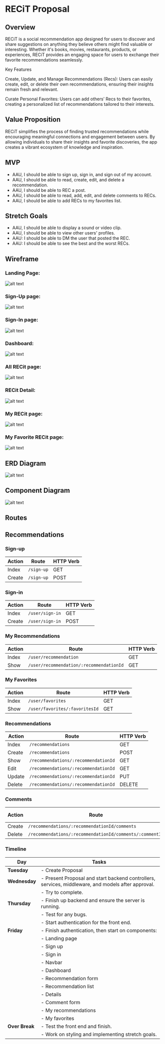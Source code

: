 

# RECiT Proposal

##  Overview
RECiT is a social recommendation app designed for users to discover and share suggestions on anything they believe others might find valuable or interesting. Whether it's books, movies, restaurants, products, or experiences, RECiT provides an engaging space for users to exchange their favorite recommendations seamlessly.

Key Features

Create, Update, and Manage Recommendations (Recs): Users can easily create, edit, or delete their own recommendations, ensuring their insights remain fresh and relevant.

Curate Personal Favorites: Users can add others’ Recs to their favorites, creating a personalized list of recommendations tailored to their interests.

## Value Proposition
RECiT simplifies the process of finding trusted recommendations while encouraging meaningful connections and engagement between users. By allowing individuals to share their insights and favorite discoveries, the app creates a vibrant ecosystem of knowledge and inspiration.



## MVP
- AAU, I should be able to sign up, sign in, and sign out of my account.
- AAU, I should be able to read, create, edit, and delete a recommendation.
- AAU, I should be able to REC a post.
- AAU, I should be able to read, add, edit, and delete comments to RECs.
- AAU, I should be able to add RECs to my favorites list.

## Stretch Goals

- AAU, I should be able to display a sound or video clip.
- AAU, I should be able to view other users' profiles.
- AAU: I should be able to DM the user that posted the REC.
- AAU: I should be able to see the best and the worst RECs.

## Wireframe
### Landing Page:
![alt text](image.png)
### Sign-Up page:
![alt text](image-1.png)
### Sign-In page:
![alt text](image-2.png)
### Dashboard:
![alt text](image-3.png)
### All RECit page:
![alt text](image-4.png)
### RECit Detail:
![alt text](image-5.png)
### My RECit page:
![alt text](image-6.png)
### My Favorite RECit page:
![alt text](image-7.png)


## ERD Diagram
![alt text](IMG_0971.png)

## Component Diagram
![alt text](IMG_8778.png)

## Routes

## Recommendations

### Sign-up

| Action  | Route       | HTTP Verb |
|---------|-------------|-----------|
| Index   | `/sign-up`  | GET       |
| Create  | `/sign-up`  | POST      |

### Sign-in

| Action  | Route           | HTTP Verb |
|---------|-----------------|-----------|
| Index   | `/user/sign-in` | GET       |
| Create  | `/user/sign-in` | POST      |

### My Recommendations

| Action | Route                                   | HTTP Verb |
|--------|----------------------------------------|-----------|
| Index  | `/user/recommendation`                 | GET       |
| Show   | `/user/recommendation/:recommendationId` | GET       |

### My Favorites

| Action | Route                          | HTTP Verb |
|--------|--------------------------------|-----------|
| Index  | `/user/favorites`              | GET       |
| Show   | `/user/favorites/:favoritesId` | GET       |

### Recommendations

| Action  | Route                                   | HTTP Verb |
|---------|----------------------------------------|-----------|
| Index   | `/recommendations`                     | GET       |
| Create  | `/recommendations`                     | POST      |
| Show    | `/recommendations/:recommendationId`   | GET       |
| Edit    | `/recommendations/:recommendationId`   | GET       |
| Update  | `/recommendations/:recommendationId`   | PUT       |
| Delete  | `/recommendations/:recommendationId`   | DELETE    |

### Comments

| Action | Route                                                   | HTTP Verb |
|--------|--------------------------------------------------------|-----------|
| Create | `/recommendations/:recommendationId/comments`          | POST      |
| Delete | `/recommendations/:recommendationId/comments/:commentId` | DELETE    |


### Timeline

| Day           | Tasks                                                                                              |
|---------------|----------------------------------------------------------------------------------------------------|
| **Tuesday**   | - Create Proposal                                                                                  |
| **Wednesday** | - Present Proposal and start backend controllers, services, middleware, and models after approval. |
|               | - Try to complete.                                                                                 |
| **Thursday**  | - Finish up backend and ensure the server is running.                                              |
|               | - Test for any bugs.                                                                               |
|               | - Start authentication for the front end.                                                         |
| **Friday**    | - Finish authentication, then start on components:                                                |
|               |   - Landing page                                                                                   |
|               |   - Sign up                                                                                       |
|               |   - Sign in                                                                                       |
|               |   - Navbar                                                                                        |
|               |   - Dashboard                                                                                     |
|               |   - Recommendation form                                                                           |
|               |   - Recommendation list                                                                           |
|               |   - Details                                                                                       |
|               |   - Comment form                                                                                  |
|               |   - My recommendations                                                                            |
|               |   - My favorites                                                                                  |
| **Over Break**| - Test the front end and finish.                                                                   |
|               | - Work on styling and implementing stretch goals.                                                 |
